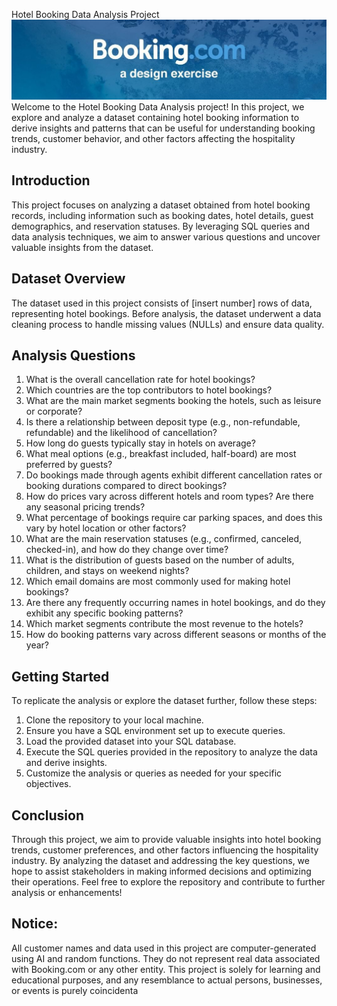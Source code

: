Hotel Booking Data Analysis Project
![Banner Image](https://github.com/Drupad-H-S/Bookings_com_analysis_sql/blob/main/booking-banner.jpeg)
Welcome to the Hotel Booking Data Analysis project! In this project, we explore and analyze a dataset containing hotel booking information to derive insights and patterns that can be useful for understanding booking trends, customer behavior, and other factors affecting the hospitality industry.

## Introduction
This project focuses on analyzing a dataset obtained from hotel booking records, including information such as booking dates, hotel details, guest demographics, and reservation statuses.
By leveraging SQL queries and data analysis techniques, we aim to answer various questions and uncover valuable insights from the dataset.

## Dataset Overview
The dataset used in this project consists of [insert number] rows of data, representing hotel
bookings. Before analysis, the dataset underwent a data cleaning process to handle missing
values (NULLs) and ensure data quality.

## Analysis Questions
1. What is the overall cancellation rate for hotel bookings?
2. Which countries are the top contributors to hotel bookings?
3. What are the main market segments booking the hotels, such as leisure or corporate?
4. Is there a relationship between deposit type (e.g., non-refundable, refundable) and the likelihood of cancellation?
5. How long do guests typically stay in hotels on average?
6. What meal options (e.g., breakfast included, half-board) are most preferred by guests?
7. Do bookings made through agents exhibit different cancellation rates or booking durations compared to direct bookings?
8. How do prices vary across different hotels and room types? Are there any seasonal pricing trends?
9. What percentage of bookings require car parking spaces, and does this vary by hotel location or other factors?
10. What are the main reservation statuses (e.g., confirmed, canceled, checked-in), and how do they change over time?
11. What is the distribution of guests based on the number of adults, children, and stays on weekend nights?
12. Which email domains are most commonly used for making hotel bookings?
13. Are there any frequently occurring names in hotel bookings, and do they exhibit any specific booking patterns?
14. Which market segments contribute the most revenue to the hotels?
15. How do booking patterns vary across different seasons or months of the year?

## Getting Started
To replicate the analysis or explore the dataset further, follow these steps:
1. Clone the repository to your local machine.
2. Ensure you have a SQL environment set up to execute queries.
3. Load the provided dataset into your SQL database.
4. Execute the SQL queries provided in the repository to analyze the data and derive insights.
5. Customize the analysis or queries as needed for your specific objectives.

## Conclusion
Through this project, we aim to provide valuable insights into hotel booking trends, customer preferences, and other factors influencing the hospitality industry. By analyzing the dataset and addressing the key questions, we hope to assist stakeholders in making informed decisions and optimizing their operations.
Feel free to explore the repository and contribute to further analysis or enhancements!

## Notice:
All customer names and data used in this project are computer-generated using AI and random functions. They do not represent real data associated with Booking.com or any other entity. This project is solely for learning and educational purposes, and any resemblance to actual persons, businesses, or events is purely coincidenta
